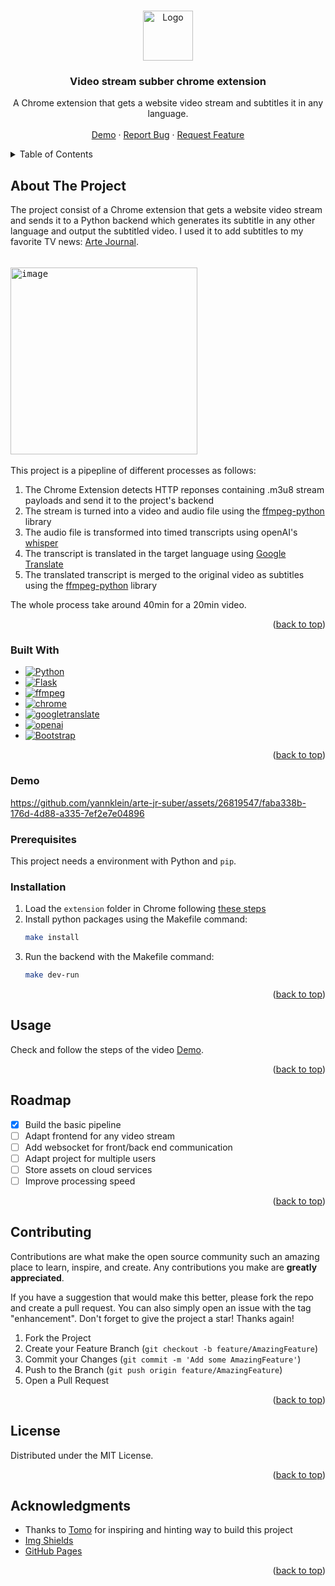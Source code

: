 <a name="readme-top"></a>
<!-- PROJECT LOGO -->
<br />
<div align="center">
  <a href="https://github.com/yannklein/arte-jr-suber">
    <img src="https://github.com/yannklein/arte-jr-suber/assets/26819547/f60e07fd-ed65-487f-b956-7353ebd3312f" alt="Logo" width="80" height="80">
  </a>

  <h3 align="center">Video stream subber chrome extension</h3>

  <p align="center">
    A Chrome extension that gets a website video stream and subtitles it in any language. 
    <br />
    <br />
    <a href="#demo">Demo</a>
    ·
    <a href="https://github.com/yannklein/arte-jr-suber/issues">Report Bug</a>
    ·
    <a href="https://github.com/yannklein/arte-jr-suber/issues">Request Feature</a>
  </p>
</div>



<!-- TABLE OF CONTENTS -->
<details>
  <summary>Table of Contents</summary>
  <ol>
    <li>
      <a href="#about-the-project">About The Project</a>
      <ul>
        <li><a href="#built-with">Built With</a></li>
        <li><a href="#demo">Demo</a></li>
      </ul>
    </li>
    <li>
      <a href="#getting-started">Getting Started</a>
      <ul>
        <li><a href="#prerequisites">Prerequisites</a></li>
        <li><a href="#installation">Installation</a></li>
      </ul>
    </li>
    <li><a href="#usage">Usage</a></li>
    <li><a href="#roadmap">Roadmap</a></li>
    <li><a href="#contributing">Contributing</a></li>
    <li><a href="#license">License</a></li>
    <li><a href="#acknowledgments">Acknowledgments</a></li>
  </ol>
</details>



<!-- ABOUT THE PROJECT -->
## About The Project

The project consist of a Chrome extension that gets a website video stream and sends it to a Python backend which generates its subtitle in any other language and output the subtitled video. 
I used it to add subtitles to my favorite TV news: <a href='https://www.arte.tv/fr/videos/RC-014085/arte-journal/'>Arte Journal</a>.
<br><br>
<kbd>  
  <img width="299" alt="image" src="https://github.com/yannklein/arte-jr-suber/assets/26819547/5a1cb198-b7e2-4759-a173-ea5d97fb838a">
</kbd>
<br><br>
This project is a pipepline of different processes as follows:
1. The Chrome Extension detects HTTP reponses containing .m3u8 stream payloads and send it to the project's backend
2. The stream is turned into a video and audio file using the [ffmpeg-python](https://pypi.org/project/ffmpeg-python/) library
3. The audio file is transformed into timed transcripts using openAI's [whisper](https://pypi.org/project/openai-whisper/)
4. The transcript is translated in the target language using [Google Translate](https://cloud.google.com/translate/docs/reference/libraries/v2/python)
5. The translated transcript is merged to the original video as subtitles using the [ffmpeg-python](https://pypi.org/project/ffmpeg-python/) library

The whole process take around 40min for a 20min video.

<p align="right">(<a href="#readme-top">back to top</a>)</p>



### Built With
* [![Python][Python]][Python-url]
* [![Flask][Flask]][Flask-url]
* [![ffmpeg][ffmpeg]][ffmpeg-url]
* [![chrome][chrome]][chrome-url]
* [![googletranslate][googletranslate]][googletranslate-url]
* [![openai][openai]][openai-url]
* [![Bootstrap][Bootstrap.com]][Bootstrap-url]

<p align="right">(<a href="#readme-top">back to top</a>)</p>

### Demo
https://github.com/yannklein/arte-jr-suber/assets/26819547/faba338b-176d-4d88-a335-7ef2e7e04896



<!-- GETTING STARTED -->

### Prerequisites

This project needs a environment with Python and `pip`.

### Installation

1. Load the `extension` folder in Chrome following [these steps](https://support.google.com/chrome_webstore/answer/2664769?hl=en)
2. Install python packages using the Makefile command:
   ```sh
   make install
   ```
3. Run the backend with the Makefile command:
   ```sh
   make dev-run
   ```

<p align="right">(<a href="#readme-top">back to top</a>)</p>



<!-- USAGE EXAMPLES -->
## Usage

Check and follow the steps of the video <a href="#demo">Demo</a>.

<p align="right">(<a href="#readme-top">back to top</a>)</p>



<!-- ROADMAP -->
## Roadmap

- [x] Build the basic pipeline
- [ ] Adapt frontend for any video stream
- [ ] Add websocket for front/back end communication
- [ ] Adapt project for multiple users
- [ ] Store assets on cloud services
- [ ] Improve processing speed

<p align="right">(<a href="#readme-top">back to top</a>)</p>



<!-- CONTRIBUTING -->
## Contributing

Contributions are what make the open source community such an amazing place to learn, inspire, and create. Any contributions you make are **greatly appreciated**.

If you have a suggestion that would make this better, please fork the repo and create a pull request. You can also simply open an issue with the tag "enhancement".
Don't forget to give the project a star! Thanks again!

1. Fork the Project
2. Create your Feature Branch (`git checkout -b feature/AmazingFeature`)
3. Commit your Changes (`git commit -m 'Add some AmazingFeature'`)
4. Push to the Branch (`git push origin feature/AmazingFeature`)
5. Open a Pull Request

<p align="right">(<a href="#readme-top">back to top</a>)</p>



<!-- LICENSE -->
## License

Distributed under the MIT License.

<p align="right">(<a href="#readme-top">back to top</a>)</p>



<!-- ACKNOWLEDGMENTS -->
## Acknowledgments

* Thanks to [Tomo](https://github.com/tomozilla) for inspiring and hinting way to build this project
* [Img Shields](https://shields.io)
* [GitHub Pages](https://pages.github.com)

<p align="right">(<a href="#readme-top">back to top</a>)</p>



<!-- MARKDOWN LINKS & IMAGES -->
<!-- https://www.markdownguide.org/basic-syntax/#reference-style-links -->
[contributors-shield]: https://img.shields.io/github/contributors/othneildrew/Best-README-Template.svg?style=for-the-badge
[contributors-url]: https://github.com/othneildrew/Best-README-Template/graphs/contributors
[forks-shield]: https://img.shields.io/github/forks/othneildrew/Best-README-Template.svg?style=for-the-badge
[forks-url]: https://github.com/othneildrew/Best-README-Template/network/members
[stars-shield]: https://img.shields.io/github/stars/othneildrew/Best-README-Template.svg?style=for-the-badge
[stars-url]: https://github.com/othneildrew/Best-README-Template/stargazers
[issues-shield]: https://img.shields.io/github/issues/othneildrew/Best-README-Template.svg?style=for-the-badge
[issues-url]: https://github.com/othneildrew/Best-README-Template/issues
[license-shield]: https://img.shields.io/github/license/othneildrew/Best-README-Template.svg?style=for-the-badge
[license-url]: https://github.com/othneildrew/Best-README-Template/blob/master/LICENSE.txt
[linkedin-shield]: https://img.shields.io/badge/-LinkedIn-black.svg?style=for-the-badge&logo=linkedin&colorB=555
[linkedin-url]: https://linkedin.com/in/othneildrew
[product-screenshot]: images/screenshot.png
[Next.js]: https://img.shields.io/badge/next.js-000000?style=for-the-badge&logo=nextdotjs&logoColor=white
[Next-url]: https://nextjs.org/
[React.js]: https://img.shields.io/badge/React-20232A?style=for-the-badge&logo=react&logoColor=61DAFB
[React-url]: https://reactjs.org/
[Vue.js]: https://img.shields.io/badge/Vue.js-35495E?style=for-the-badge&logo=vuedotjs&logoColor=4FC08D
[Vue-url]: https://vuejs.org/
[Angular.io]: https://img.shields.io/badge/Angular-DD0031?style=for-the-badge&logo=angular&logoColor=white
[Angular-url]: https://angular.io/
[Svelte.dev]: https://img.shields.io/badge/Svelte-4A4A55?style=for-the-badge&logo=svelte&logoColor=FF3E00
[Svelte-url]: https://svelte.dev/
[Laravel.com]: https://img.shields.io/badge/Laravel-FF2D20?style=for-the-badge&logo=laravel&logoColor=white
[Laravel-url]: https://laravel.com
[Bootstrap.com]: https://img.shields.io/badge/Bootstrap-563D7C?style=for-the-badge&logo=bootstrap&logoColor=white
[Bootstrap-url]: https://getbootstrap.com
[JQuery.com]: https://img.shields.io/badge/jQuery-0769AD?style=for-the-badge&logo=jquery&logoColor=white
[JQuery-url]: https://jquery.com 
[Python]: https://img.shields.io/badge/Python-3776AB?style=for-the-badge&logo=python&logoColor=FFE466
[Python-url]: https://www.python.org
[ffmpeg]: https://img.shields.io/badge/ffmpeg-007808?style=for-the-badge&logo=ffmpeg&logoColor=black
[ffmpeg-url]: https://ffmpeg.org
[chrome]: https://img.shields.io/badge/Chrome%20Extension-lightgray?style=for-the-badge&logo=googlechrome&logoColor=FC521F
[chrome-url]: https://chromewebstore.google.com
[Flask]: https://img.shields.io/badge/flask-black?style=for-the-badge&logo=flask&logoColor=white
[Flask-url]: https://flask.palletsprojects.com/en/3.0.x/
[googletranslate]: https://img.shields.io/badge/googletranslate-4285F4?style=for-the-badge&logo=googletranslate&logoColor=white
[googletranslate-url]: https://cloud.google.com/translate
[openai]: https://img.shields.io/badge/WhisperAI-4285F4?style=for-the-badge&logo=openai&logoColor=white
[openai-url]: https://openai.com/research/whisper
[rubyonrails]: https://img.shields.io/badge/rubyonrails-D30001?style=for-the-badge&logo=rubyonrails&logoColor=black
[rubyonrails-url]: https://rubyonrails.org/
